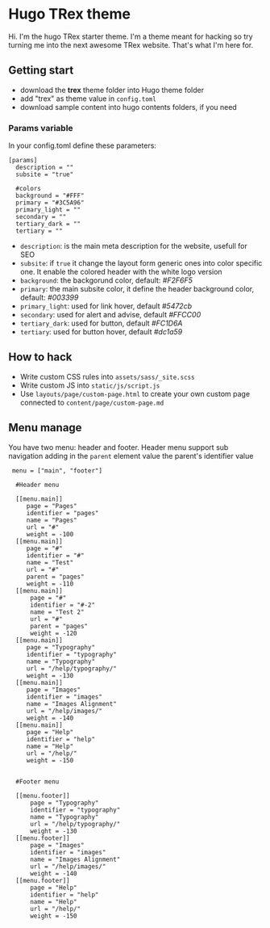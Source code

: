 # Hugo TRex theme

Hi. I'm the hugo TRex starter theme. I'm a theme meant for hacking so try turning me into the next awesome TRex website. That's what I'm here for.


## Getting start

+ download the **trex** theme folder into Hugo theme folder
+ add "trex" as theme value in `config.toml`
+ download sample content into hugo contents folders, if you need

### Params variable

In your config.toml define these parameters:

```
[params]
  description = ""
  subsite = "true"

  #colors
  background = "#FFF"
  primary = "#3C5A96"
  primary_light = ""
  secondary = ""
  tertiary_dark = ""
  tertiary = ""
```

+ `description`: is the main meta description for the website, usefull for SEO
+ `subsite`: if `true` it change the layout form generic ones into color specific one. It enable the colored header with the white logo version
+ `background`: the backgorund color, default: *#F2F6F5*
+ `primary`: the main subsite color, it define the header background color, default: *#003399*
+ `primary_light`: used for link hover, default *#5472cb*
+ `secondary`: used for alert and advise, default *#FFCC00*
+ `tertiary_dark`: used for button, default *#FC1D6A*
+ `tertiary`: used for button hover, default *#dc1a59*


## How to hack

+ Write custom CSS rules into `assets/sass/_site.scss`
+ Write custom JS into `static/js/script.js`
+ Use `layouts/page/custom-page.html` to create your own custom page connected to `content/page/custom-page.md`


## Menu manage

You have two menu: header and footer. Header menu support sub navigation adding in the `parent` element value the parent's identifier value

``` 
 menu = ["main", "footer"]
 
  #Header menu
  
  [[menu.main]]
     page = "Pages"
     identifier = "pages"
     name = "Pages"
     url = "#"
     weight = -100
  [[menu.main]]
     page = "#"
     identifier = "#"
     name = "Test"
     url = "#"
     parent = "pages"
     weight = -110
  [[menu.main]]
      page = "#"
      identifier = "#-2"
      name = "Test 2"
      url = "#"
      parent = "pages"
      weight = -120
  [[menu.main]]
     page = "Typography"
     identifier = "typography"
     name = "Typography"
     url = "/help/typography/"
     weight = -130
  [[menu.main]]
     page = "Images"
     identifier = "images"
     name = "Images Alignment"
     url = "/help/images/"
     weight = -140
  [[menu.main]]
     page = "Help"
     identifier = "help"
     name = "Help"
     url = "/help/"
     weight = -150
 
 
  #Footer menu

  [[menu.footer]]
      page = "Typography"
      identifier = "typography"
      name = "Typography"
      url = "/help/typography/"
      weight = -130
  [[menu.footer]]
      page = "Images"
      identifier = "images"
      name = "Images Alignment"
      url = "/help/images/"
      weight = -140
  [[menu.footer]]
      page = "Help"
      identifier = "help"
      name = "Help"
      url = "/help/"
      weight = -150
```